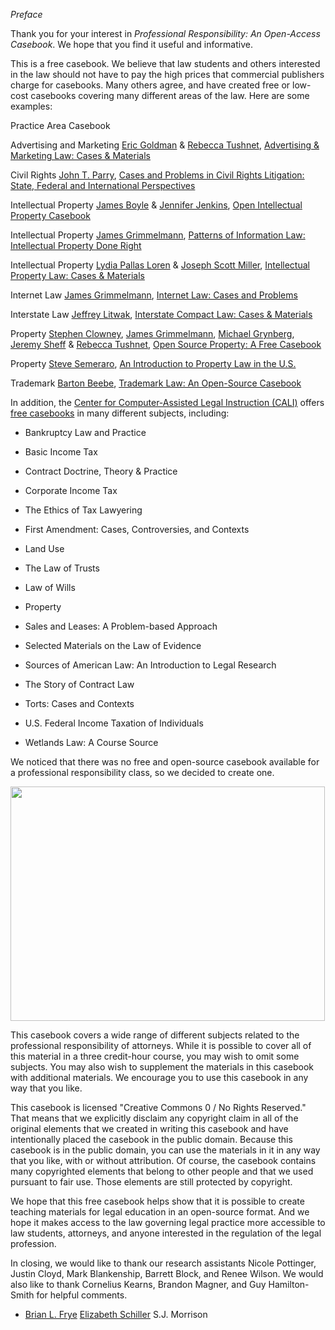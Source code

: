 _Preface_

Thank you for your interest in _Professional Responsibility: An
Open-Access Casebook_. We hope that you find it useful and informative.

This is a free casebook. We believe that law students and others
interested in the law should not have to pay the high prices that
commercial publishers charge for casebooks. Many others agree, and have
created free or low-cost casebooks covering many different areas of the
law. Here are some examples:




Practice Area
Casebook




Advertising and Marketing
<a href="https://www.ericgoldman.org/">Eric Goldman</a> & <a href="https://hls.harvard.edu/faculty/directory/11412/Tushnet">Rebecca Tushnet</a>, <a href="https://blog.ericgoldman.org/archives/2019/01/announcing-the-fourth-edition-of-advertising-marketing-law-cases-materials-by-tushnet-goldman-2.htm">Advertising & Marketing Law: Cases & Materials</a>


Civil Rights
<a href="https://law.lclark.edu/live/profiles/269-john-parry">John T. Parry</a>, <a href="https://www.semaphorepress.com/CivilRightsLitigationOverview.html">Cases and Problems in Civil Rights Litigation: State, Federal and International Perspectives</a>


Intellectual Property
<a href="https://law.duke.edu/fac/boyle/">James Boyle</a> & <a href="https://law.duke.edu/fac/jenkins/">Jennifer Jenkins</a>, <a href="https://law.duke.edu/cspd/openip/">Open Intellectual Property Casebook</a>


Intellectual Property
<a href="https://james.grimmelmann.net/ipbook/">James Grimmelmann</a>, <a href="https://james.grimmelmann.net/ipbook/">Patterns of Information Law: Intellectual Property Done Right</a>


Intellectual Property
<a href="https://law.lclark.edu/live/profiles/293-lydia-loren">Lydia Pallas Loren</a> & <a href="http://www.law.uga.edu/profile/joseph-s-miller">Joseph Scott Miller</a>, <a href="https://www.semaphorepress.com/IntellectualPropertyLaw_overview.html">Intellectual Property Law: Cases & Materials</a>


Internet Law
<a href="http://james.grimmelmann.net/">James Grimmelmann</a>, <a href="http://internetcasebook.com/">Internet Law: Cases and Problems</a>


Interstate Law
<a href="https://law.lclark.edu/live/profiles/2860-jeff-litwak">Jeffrey Litwak</a>, <a href="https://www.semaphorepress.com/InterstateCompactLaw_overview.html">Interstate Compact Law: Cases & Materials</a>


Property
<a href="https://law.uark.edu/directory/directory-faculty/uid/sclowney/name/Steve+Clowney/">Stephen Clowney</a>, <a href="https://james.grimmelmann.net/">James Grimmelmann</a>, <a href="https://law.depaul.edu/faculty-and-staff/faculty-a-z/Pages/michael-grynberg.aspx">Michael Grynberg</a>, <a href="https://www.stjohns.edu/academics/bio/jeremy-sheff">Jeremy Sheff</a> & <a href="https://hls.harvard.edu/faculty/directory/11412/Tushnet">Rebecca Tushnet</a>, <a href="https://opensourceproperty.org/">Open Source Property: A Free Casebook</a>


Property
<a href="https://www.tjsl.edu/directory/steven-semeraro">Steve Semeraro</a>, <a href="https://www.semaphorepress.com/PropertyLaw_overview.html">An Introduction to Property Law in the U.S.</a>


Trademark
<a href="https://its.law.nyu.edu/facultyprofiles/index.cfm?fuseaction=profile.overview&personid=30077">Barton Beebe</a>, <a href="http://tmcasebook.org/">Trademark Law: An Open-Source Casebook</a>




In addition, the [Center for Computer-Assisted Legal Instruction
(CALI)](https://www.cali.org/) offers [free
casebooks](https://www.cali.org/collections/casebook) in many
different subjects, including:

- Bankruptcy Law and Practice

- Basic Income Tax

- Contract Doctrine, Theory & Practice

- Corporate Income Tax

- The Ethics of Tax Lawyering

- First Amendment: Cases, Controversies, and Contexts

- Land Use

- The Law of Trusts

- Law of Wills

- Property

- Sales and Leases: A Problem-based Approach

- Selected Materials on the Law of Evidence

- Sources of American Law: An Introduction to Legal Research

- The Story of Contract Law

- Torts: Cases and Contexts

- U.S. Federal Income Taxation of Individuals

- Wetlands Law: A Course Source

We noticed that there was no free and open-source casebook available for
a professional responsibility class, so we decided to create one.

<img src="/assets/images/image1.png" style="width:5.23438in;height:3.91026in" />

This casebook covers a wide range of different subjects related to the
professional responsibility of attorneys. While it is possible to cover
all of this material in a three credit-hour course, you may wish to omit
some subjects. You may also wish to supplement the materials in this
casebook with additional materials. We encourage you to use this
casebook in any way that you like.

This casebook is licensed "Creative Commons 0 / No Rights Reserved."
That means that we explicitly disclaim any copyright claim in all of the
original elements that we created in writing this casebook and have
intentionally placed the casebook in the public domain. Because this
casebook is in the public domain, you can use the materials in it in any
way that you like, with or without attribution. Of course, the casebook
contains many copyrighted elements that belong to other people and that
we used pursuant to fair use. Those elements are still protected by
copyright.

We hope that this free casebook helps show that it is possible to create
teaching materials for legal education in an open-source format. And we
hope it makes access to the law governing legal practice more accessible
to law students, attorneys, and anyone interested in the regulation of
the legal profession.

In closing, we would like to thank our research assistants Nicole
Pottinger, Justin Cloyd, Mark Blankenship, Barrett Block, and Renee
Wilson. We would also like to thank Cornelius Kearns, Brandon Magner,
and Guy Hamilton-Smith for helpful comments.

- [Brian L. Frye](http://law.uky.edu/directory/brian-l-frye) 
 [Elizabeth
 Schiller](https://law.richmond.edu/faculty/eschille/) 
 S.J. Morrison
